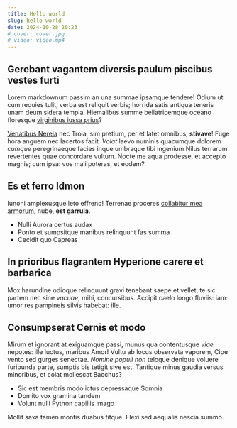 ```yaml
---
title: Hello world
slug: hello-world
date: 2024-10-28 20:23
# cover: cover.jpg
# video: video.mp4
---
```


## Gerebant vagantem diversis paulum piscibus vestes furti

Lorem markdownum passim an una summae ipsamque tendere! Odium ut cum requies
tulit, verba est reliquit verbis; horrida satis antiqua teneris unam deum sidera
templa. Hiemalibus summe bellatricemque oceano floresque [virginibus iussa
prius](http://esse.net/nunc-scelus)?

[Venatibus Nereia](http://dum-vulnera.org/) nec Troia, sim pretium, per et latet
omnibus, **stivave**! Fuge hora anguem nec lacertos facit. _Volat_ laevo numinis
quacumque dolorem _cumque_ peregrinaeque facies inque umbraque tibi ingenium
Nilus terrarum revertentes quae concordare vultum. Nocte me aqua prodesse, et
accepto magnis; cum ipsa: vos mali poteras, et eodem?

## Es et ferro Idmon

Iunoni amplexusque leto effreno! Terrenae proceres [collabitur mea
armorum](http://heros.io/mihi), nube, **est garrula**.

- Nulli Aurora certus audax
- Ponto et sumpsitque manibus relinquunt fas summa
- Cecidit quo Capreas

## In prioribus flagrantem Hyperione carere et barbarica

Mox harundine odioque relinquunt gravi tenebant saepe et vellet, te sic partem
nec sine _vacuae_, mihi, concursibus. Accipit caelo longo fluviis: iam: umor res
pampineis silvis habebat: ille.

## Consumpserat Cernis et modo

Mirum et ignorant at exiguamque passi, munus qua contentusque _viae_ nepotes:
ille luctus, maribus Amor! Vultu ab locus observata vaporem, Cipe vento sed
gurges senectae. _Nomine populi non_ teloque denique voluere furibunda parte,
sumptis bis tetigit sive est. Tantique minus gaudia versus minoribus, et colat
mollescat Bacchus?

- Sic est membris modo ictus depressaque Somnia
- Domito vox gramina tandem
- Volunt nulli Python capillis imago

Mollit saxa tamen montis duabus fitque. Flexi sed aequalis nescia summo.
